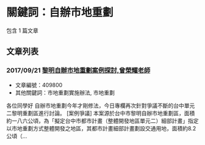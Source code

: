 # 關鍵詞：自辦市地重劃

包含 1 篇文章

## 文章列表

### 2017/09/21 [黎明自辦市地重劃案例探討,曾榮耀老師](../../articles/409800_%E9%BB%8E%E6%98%8E%E8%87%AA%E8%BE%A6%E5%B8%82%E5%9C%B0%E9%87%8D%E5%8A%83%E6%A1%88%E4%BE%8B%E6%8E%A2%E8%A8%8E%2C%E6%9B%BE%E6%A6%AE%E8%80%80%E8%80%81%E5%B8%AB.md)
- 文章編號：409800
- 其他關鍵詞：市地重劃實施辦法, 市地重劃

各位同學好 自辦市地重劃今年才剛修法，今日專欄再次針對爭議不斷的台中單元二黎明重劃區進行討論。 [案例爭議] 本案源於台中市黎明自辦市地重劃區，面積約一八六公頃，為「擬定台中市都市計畫（整體開發地區單元二）細部計畫」指定以市地重劃方式整體開發之地區，其都市計畫細部計畫劃設交通用地，面積約8.2公頃（...
